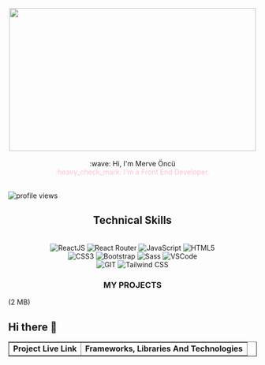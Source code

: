 <div align="center">
  <img src="https://camo.githubusercontent.com/800e1ce79aaa78d4e4d5eb324dfb2a8bb0164a42c6a2f6e636692bcc3f9480d4/68747470733a2f2f63646e2e686173686e6f64652e636f6d2f7265732f686173686e6f64652f696d6167652f75706c6f61642f76313638313536323530383336352f6b39367a307833566a2e676966" width="500" height="290">
</div>
</br>
<div align="center">
:wave: Hi, I'm 
Merve Öncü

</div>
<div align="center">
<span style="color: pink;">:heavy_check_mark: I'm a Front End Developer.</span>
</div>
</br>


<p align="left">
  <img src="https://komarev.com/ghpvc/?username=merve-86" alt="profile views">
</p>
<h2 align="center">
Technical Skills
</h2>
</br>
<div align="center">
  <img src="https://img.shields.io/badge/React-20232A?style=for-the-badge&logo=react&logoColor=61DAFB" alt="ReactJS" />
  <img src="https://img.shields.io/badge/React_Router-CA4245?style=for-the-badge&logo=react-router&logoColor=white" alt="React Router" />
  <img src="https://img.shields.io/badge/JavaScript-323330?style=for-the-badge&logo=javascript&logoColor=F7DF1E" alt="JavaScript" />
  <img src="https://img.shields.io/badge/HTML5-E34F26?style=for-the-badge&logo=html5&logoColor=white" alt="HTML5" />
  </br>
  <img src="https://img.shields.io/badge/CSS3-1572B6?style=for-the-badge&logo=css3&logoColor=white" alt="CSS3" />
  <img src="https://img.shields.io/badge/Bootstrap-563D7C?style=for-the-badge&logo=bootstrap&logoColor=white" alt="Bootstrap" />
  <img src="https://img.shields.io/badge/Sass-CC6699?style=for-the-badge&logo=sass&logoColor=white" alt="Sass" />
  <img src="https://img.shields.io/badge/Visual_Studio_Code-0078D4?style=for-the-badge&logo=visual%20studio%20code&logoColor=white" alt="VSCode" />
  </br>

  <img src="https://img.shields.io/badge/GIT-E44C30?style=for-the-badge&logo=git&logoColor=white" alt="GIT" />
  <img src="https://img.shields.io/badge/Tailwind-38B2AC?style=for-the-badge&logo=tailwind-css&logoColor=white" alt="Tailwind CSS" />
</div>
<table border="1"  align="center">
        <h3 align="center">MY PROJECTS</h3>
    <td  align="center"><strong>Project Live Link</strong></td>
      <td  align="center">
        <strong
          >Frameworks, Libraries And Technologies</strong
        >
      </td>
     

(2 MB)


## Hi there 👋

<!--
**merve-86/merve-86** is a ✨ _special_ ✨ repository because its `README.md` (this file) appears on your GitHub profile.

Here are some ideas to get you started:

- 🔭 I’m currently working on ...
- 🌱 I’m currently learning ...
- 👯 I’m looking to collaborate on ...
- 🤔 I’m looking for help with ...
- 💬 Ask me about ...
- 📫 How to reach me: ...
- 😄 Pronouns: ...
- ⚡ Fun fact: ...
-->
